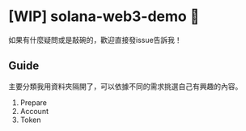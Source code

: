 # [WIP] solana-web3-demo 🚧

如果有什麼疑問或是敲碗的，歡迎直接發issue告訴我！

## Guide

主要分類我用資料夾隔開了，可以依據不同的需求挑選自己有興趣的內容。

1. Prepare
2. Account
3. Token

